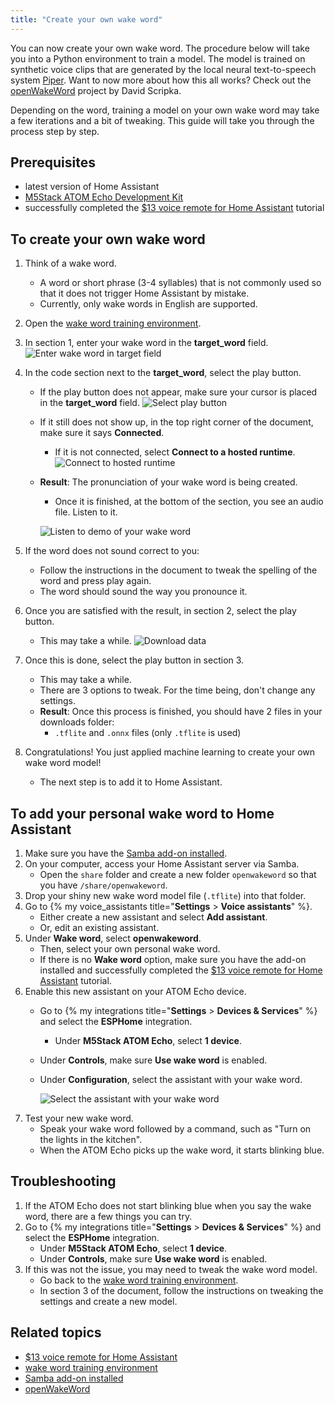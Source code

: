 ```yaml
---
title: "Create your own wake word"
---
```


You can now create your own wake word. The procedure below will take you into a Python environment to train a model. The model is trained on synthetic voice clips that are generated by the local neural text-to-speech system [Piper](https://github.com/rhasspy/piper). Want to now more about how this all works? Check out the [openWakeWord](https://github.com/dscripka/openWakeWord) project by David Scripka.

Depending on the word, training a model on your own wake word may take a few iterations and a bit of tweaking. This guide will take you through the process step by step.

## Prerequisites

- latest version of Home Assistant
- [M5Stack ATOM Echo Development Kit](https://shop.m5stack.com/products/atom-echo-smart-speaker-dev-kit?ref=NabuCasa)
- successfully completed the [$13 voice remote for Home Assistant](/voice_control/thirteen-usd-voice-remote/) tutorial

## To create your own wake word

1. Think of a wake word.
   - A word or short phrase (3-4 syllables) that is not commonly used so that it does not trigger Home Assistant by mistake.
   - Currently, only wake words in English are supported.
2. Open the [wake word training environment](https://colab.research.google.com/drive/1q1oe2zOyZp7UsB3jJiQ1IFn8z5YfjwEb?usp=sharing#scrollTo=1cbqBebHXjFD).
3. In section 1, enter your wake word in the **target_word** field.
![Enter wake word in target field](/images/assist/wake_word_enter_target_word.png)
4. In the code section next to the **target_word**, select the play button.
   - If the play button does not appear, make sure your cursor is placed in the **target_word** field.
     ![Select play button](/images/assist/wake_word_press_play_button.png)
   - If it still does not show up, in the top right corner of the document, make sure it says **Connected**.
     - If it is not connected, select **Connect to a hosted runtime**.
     ![Connect to hosted runtime](/images/assist/wake_word_connect_to_hosted_runtime.png)
   - **Result**: The pronunciation of your wake word is being created.
     - Once it is finished, at the bottom of the section, you see an audio file. Listen to it.
  
     ![Listen to demo of your wake word](/images/assist/wake_word_listen_demo.png)
5. If the word does not sound correct to you:
   - Follow the instructions in the document to tweak the spelling of the word and press play again.
   - The word should sound the way you pronounce it.
6. Once you are satisfied with the result, in section 2, select the play button.
   - This may take a while.
   ![Download data](/images/assist/wake_word_download_data.png)
7. Once this is done, select the play button in section 3.
   - This may take a while.
   - There are 3 options to tweak. For the time being, don't change any settings.
   - **Result**: Once this process is finished, you should have 2 files in your downloads folder:
     - `.tflite` and `.onnx` files (only `.tflite` is used)

8. Congratulations! You just applied machine learning to create your own wake word model!
   - The next step is to add it to Home Assistant.

## To add your personal wake word to Home Assistant

1. Make sure you have the [Samba add-on installed](/common-tasks/os/#configuring-access-to-files).
2. On your computer, access your Home Assistant server via Samba.
   - Open the `share` folder and create a new folder `openwakeword` so that you have `/share/openwakeword`.
3. Drop your shiny new wake word model file (`.tflite`) into that folder.
4. Go to {% my voice_assistants title="**Settings** > **Voice assistants**" %}.
   - Either create a new assistant and select **Add assistant**.
   - Or, edit an existing assistant.
5. Under **Wake word**, select **openwakeword**.
   - Then, select your own personal wake word.
   - If there is no **Wake word** option, make sure you have the add-on installed and successfully completed the [$13 voice remote for Home Assistant](/voice_control/thirteen-usd-voice-remote/) tutorial.
6. Enable this new assistant on your ATOM Echo device.
   - Go to {% my integrations title="**Settings** > **Devices & Services**" %} and select the **ESPHome** integration.
      - Under **M5Stack ATOM Echo**, select **1 device**.
   - Under **Controls**, make sure **Use wake word** is enabled.
   - Under **Configuration**, select the assistant with your wake word.

     ![Select the assistant with your wake word](/images/assist/wake_word_select_assistant.png)
7. Test your new wake word.
   - Speak your wake word followed by a command, such as "Turn on the lights in the kitchen".
   - When the ATOM Echo picks up the wake word, it starts blinking blue.

## Troubleshooting

1. If the ATOM Echo does not start blinking blue when you say the wake word, there are a few things you can try.
2. Go to {% my integrations title="**Settings** > **Devices & Services**" %} and select the **ESPHome** integration.
   - Under **M5Stack ATOM Echo**, select **1 device**.
   - Under **Controls**, make sure **Use wake word** is enabled.
3. If this was not the issue, you may need to tweak the wake word model.
     - Go back to the [wake word training environment](https://colab.research.google.com/drive/1q1oe2zOyZp7UsB3jJiQ1IFn8z5YfjwEb?usp=sharing#scrollTo=1cbqBebHXjFD).
     - In section 3 of the document, follow the instructions on tweaking the settings and create a new model.

## Related topics

- [$13 voice remote for Home Assistant](/voice_control/thirteen-usd-voice-remote/)
- [wake word training environment](https://colab.research.google.com/drive/1q1oe2zOyZp7UsB3jJiQ1IFn8z5YfjwEb?usp=sharing#scrollTo=1cbqBebHXjFD)
- [Samba add-on installed](/common-tasks/os/#configuring-access-to-files)
- [openWakeWord](https://github.com/dscripka/openWakeWord)
